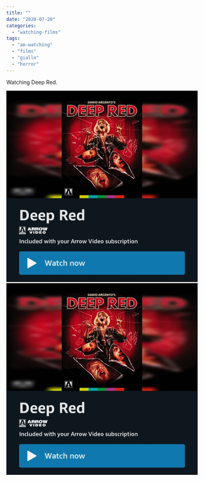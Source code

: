 ```yaml
---
title: ""
date: "2020-07-20"
categories: 
  - "watching-films"
tags: 
  - "am-watching"
  - "films"
  - "giallo"
  - "horror"
---
```


Watching Deep Red.

[![](images/Screenshot_20200720-230732_Prime-Video.jpg)](images/Screenshot_20200720-230732_Prime-Video.jpg)
[![](images/Screenshot_20200720-230732_Prime-Video.jpg)](images/Screenshot_20200720-230732_Prime-Video.jpg)
